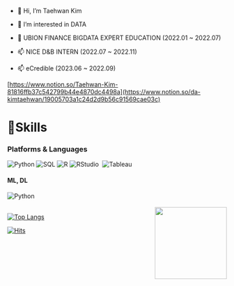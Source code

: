 - 👋 Hi, I’m Taehwan Kim
- 👀 I’m interested in DATA

- 💞️ UBION FINANCE BIGDATA EXPERT EDUCATION (2022.01 ~ 2022.07)
- 📫 NICE D&B INTERN (2022.07 ~ 2022.11)
- 📫 eCredible (2023.06 ~ 2022.09)
  
[https://www.notion.so/Taehwan-Kim-81816ffb37c542799b44e4870dc4498a](https://www.notion.so/da-kimtaehwan/19005703a1c24d2d9b56c91569cae03c)

# 💪Skills
### Platforms &amp; Languages
<div align=left>     
    <img alt="Python" src="https://img.shields.io/badge/python%20-%2314354C.svg?&style=flat-square&logo=python&logoColor=white"/>    
    <img alt="SQL" src="https://img.shields.io/badge/MySQL-005C84?style=flat-square&logo=mysql&logoColor=white"/>      
    <img alt="R" src="https://img.shields.io/badge/R-276DC3?style=flat-square&logo=R&logoColor=white"/>  
    <img alt="RStudio" src="https://img.shields.io/badge/RStudio-75AADB?style=flat-square&logo=RStudio&logoColor=white"/> 
    <img alt="" src="https://img.shields.io/badge/Selenium-43B02A?style=flat-square&logo=Selenium&logoColor=white">
    <img alt="Tableau" src="https://img.shields.io/badge/Tableau-E97627?style=flat-square&logo=Tableau&logoColor=white">
</div>

#### ML, DL

<div align=left>
    <img alt="Python" src="https://img.shields.io/badge/python%20-%2314354C.svg?&style=flat-square&logo=python&logoColor=white"/>    
    <img alt="" src="https://img.shields.io/badge/Numpy-777BB4?style=flat-square&logo=numpy&logoColor=white">
    <img alt="" src="https://img.shields.io/badge/Pandas-2C2D72?style=flat-square&logo=pandas&logoColor=white">
    <img alt="" src="https://img.shields.io/badge/scikit_learn-F7931E?style=flat-square&logo=scikit-learn&logoColor=white">
    <img alt="" src="https://img.shields.io/badge/TensorFlow-FF6F00?style=flat-square&logo=TensorFlow&logoColor=white">  
</div>
<br/>


<img align='right' src="https://github-readme-stats.vercel.app/api?username=KTH7" height="165">  

[![Top Langs](https://github-readme-stats.vercel.app/api/top-langs/?username=KTH7)](https://github.com/KTH7/github-readme-stats)

[![Hits](https://hits.seeyoufarm.com/api/count/incr/badge.svg?url=https%3A%2F%2Fgithub.com%2FKTH7&count_bg=%23EB8B10&title_bg=%23684327&icon=&icon_color=%23E7E7E7&title=VISIT&edge_flat=false)](https://github.com/KTH7)



